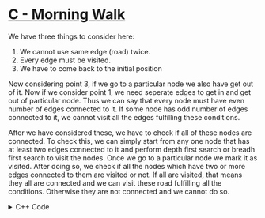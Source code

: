 # [C - Morning Walk](https://vjudge.net/problem/UVA-10596/origin)
We have three things to consider here:

1. We cannot use same edge (road) twice.
2. Every edge must be visited.
3. We have to come back to the initial position

Now considering point 3, if we go to a particular node we also have get out of it. Now if we consider point 1, we need seperate edges to get in and get out of particular node. Thus we can say that every node must have even number of edges connected to it. If some node has odd number of edges connected to it, we cannot visit all the edges fulfilling these conditions.

After we have considered these, we have to check if all of these nodes are connected. To check this, we can simply start from any one node that has at least two edges connected to it and perform depth first search or breadh first search to visit the nodes. Once we go to a particular node we mark it as visited. After doing so, we check if all the nodes which have two or more edges connected to them are visited or not. If all are visited, that means they all are connected and we can visit these road fulfilling all the conditions. Otherwise they are not connected and we cannot do so.
<details>
<summary>C++ Code</summary>

```cpp

```
</details>